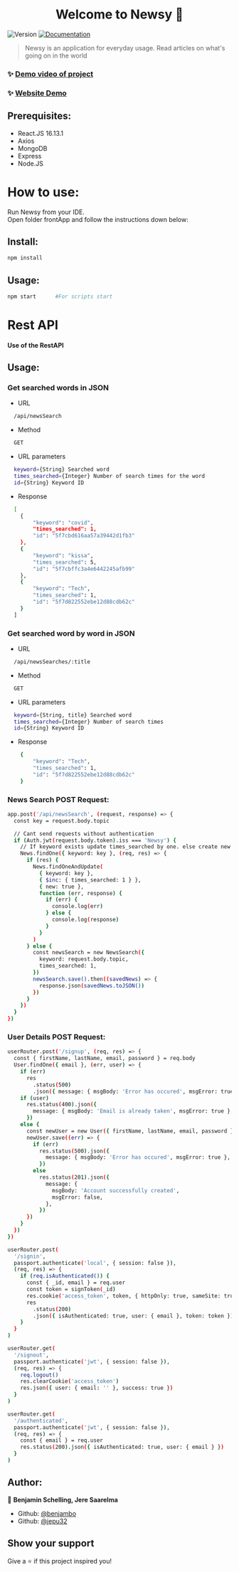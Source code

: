 <h1 align="center">Welcome to Newsy 👋</h1>
<p>
  <img alt="Version" src="https://img.shields.io/badge/version-0.1.0-blue.svg?cacheSeconds=2592000" />
  <a href="https://github.com/benjambo/NewsApp" target="_blank">
    <img alt="Documentation" src="https://img.shields.io/badge/documentation-yes-brightgreen.svg" />
  </a>
</p>

> Newsy is an application for everyday usage. Read articles on what's going on in the world

### ✨ [Demo video of project](https://drive.google.com/file/d/1MwZrIF2ykMxbIy1aYI13n1e3GKCRD7Ky/view?usp=sharing)

### ✨ [Website Demo](https://benjambo.github.io/Newsy/#/)

## Prerequisites:

- React.JS 16.13.1
- Axios
- MongoDB
- Express
- Node.JS

# How to use:

Run Newsy from your IDE. <br />
Open folder frontApp and follow the instructions down below:

## Install:

```sh
npm install
```

## Usage:

```sh
npm start      #For scripts start
```

# Rest API

#### Use of the RestAPI

## Usage:

### Get searched words in JSON

- URL

```sh
  /api/newsSearch
```

- Method

```sh
  GET
```

- URL parameters

```sh
  keyword={String} Searched word
  times_searched={Integer} Number of search times for the word
  id={String} Keyword ID
```

- Response

```sh
  [
    {
        "keyword": "covid",
        "times_searched": 1,
        "id": "5f7cbd616aa57a39442d1fb3"
    },
    {
        "keyword": "kissa",
        "times_searched": 5,
        "id": "5f7cbffc3a4e6442245afb99"
    },
    {
        "keyword": "Tech",
        "times_searched": 1,
        "id": "5f7d822552ebe12d88cdb62c"
    }
  ]
```

### Get searched word by word in JSON

- URL

```sh
  /api/newsSearches/:title
```

- Method

```sh
  GET
```

- URL parameters

```sh
  keyword={String, title} Searched word
  times_searched={Integer} Number of search times
  id={String} Keyword ID
```

- Response

```sh
    {
        "keyword": "Tech",
        "times_searched": 1,
        "id": "5f7d822552ebe12d88cdb62c"
    }
```

### News Search POST Request:

```sh
app.post('/api/newsSearch', (request, response) => {
  const key = request.body.topic

  // Cant send requests without authentication
  if (Auth.jwt(request.body.token).iss === 'Newsy') {
    // If keyword exists update times_searched by one. else create new document
    News.findOne({ keyword: key }, (req, res) => {
      if (res) {
        News.findOneAndUpdate(
          { keyword: key },
          { $inc: { times_searched: 1 } },
          { new: true },
          function (err, response) {
            if (err) {
              console.log(err)
            } else {
              console.log(response)
            }
          }
        )
      } else {
        const newsSearch = new NewsSearch({
          keyword: request.body.topic,
          times_searched: 1,
        })
        newsSearch.save().then((savedNews) => {
          response.json(savedNews.toJSON())
        })
      }
    })
  }
})
```

### User Details POST Request:

```sh
userRouter.post('/signup', (req, res) => {
  const { firstName, lastName, email, password } = req.body
  User.findOne({ email }, (err, user) => {
    if (err)
      res
        .status(500)
        .json({ message: { msgBody: 'Error has occured', msgError: true } })
    if (user)
      res.status(400).json({
        message: { msgBody: 'Email is already taken', msgError: true },
      })
    else {
      const newUser = new User({ firstName, lastName, email, password })
      newUser.save((err) => {
        if (err)
          res.status(500).json({
            message: { msgBody: 'Error has occured', msgError: true },
          })
        else
          res.status(201).json({
            message: {
              msgBody: 'Account successfully created',
              msgError: false,
            },
          })
      })
    }
  })
})

userRouter.post(
  '/signin',
  passport.authenticate('local', { session: false }),
  (req, res) => {
    if (req.isAuthenticated()) {
      const { _id, email } = req.user
      const token = signToken(_id)
      res.cookie('access_token', token, { httpOnly: true, sameSite: true })
      res
        .status(200)
        .json({ isAuthenticated: true, user: { email }, token: token })
    }
  }
)

userRouter.get(
  '/signout',
  passport.authenticate('jwt', { session: false }),
  (req, res) => {
    req.logout()
    res.clearCookie('access_token')
    res.json({ user: { email: '' }, success: true })
  }
)

userRouter.get(
  '/authenticated',
  passport.authenticate('jwt', { session: false }),
  (req, res) => {
    const { email } = req.user
    res.status(200).json({ isAuthenticated: true, user: { email } })
  }
)
```

## Author:

👤 **Benjamin Schelling, Jere Saarelma**

- Github: [@benjambo](https://github.com/benjambo)
- Github: [@jepu32](https://github.com/jepu32)

## Show your support

Give a ⭐️ if this project inspired you!
